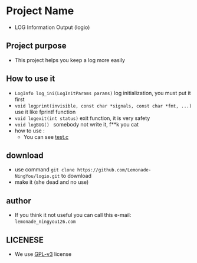 # Project Name
- LOG Information Output (logio)

## Project purpose
- This project helps you keep a log more easily

## How to use it
- `LogInfo log_ini(LogInitParams params)` log initialization, you must put it first
- `void logprint(invisible, const char *signals, const char *fmt, ...)` use it like fprintf function
- `void logexit(int status)` exit function, it is very safety
- `void logBUG() ` somebody not write it, f**k you cat
- how to use :
  - You can see [test.c](src/test.c)
## download

- use command `git clone https://github.com/Lemonade-NingYou/logio.git` to download
- make it (she dead and no use)

## author
- If you think it not useful you can call this e-mail: `lemonade_ningyou126.com`

## LICENESE
- We use [GPL-v3](LICENSE) license
